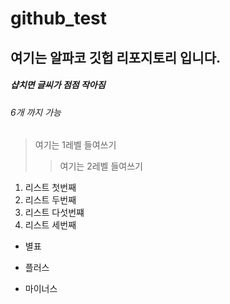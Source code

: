 # github_test
## 여기는 알파코 깃헙 리포지토리 입니다.

##### 샵치면 글씨가 점점 작아짐
###### 6개 까지 가능

> 여기는 1레벨 들여쓰기 
> > 여기는 2레벨 들여쓰기

1. 리스트 첫번째
2. 리스트 두번째
5. 리스트 다섯번쨰
3. 리스트 세번째

* 별표
+ 플러스
- 마이너스

